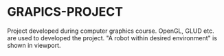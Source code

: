 # GRAPICS-PROJECT
Project developed during computer graphics course. OpenGL, GLUD etc. are used to developed the project. "A robot within desired environment" is shown in viewport.
